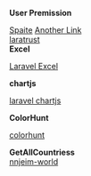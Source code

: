 **User Premission**

[Spaite](https://spatie.be/docs/laravel-permission/v5/introduction) [Another Link](https://medium.com/@prevailexcellent/role-and-permission-in-laravel-10-using-spatie-the-definitive-guide-2023-57bb6b56abcd)  <br/>
[laratrust](https://laratrust.santigarcor.me/) <br/>
**Excel**

[Laravel Excel](https://docs.laravel-excel.com/3.1/getting-started/)

**chartjs**

[laravel chartjs](https://github.com/fxcosta/laravel-chartjs)<br/>

**ColorHunt** 

[colorhunt](https://colorhunt.co/palette/f9b57299b080748e63faf8ed)

**GetAllCountriess**
<br/>
[nnjeim-world](https://laravel-news.com/package/nnjeim-world)
